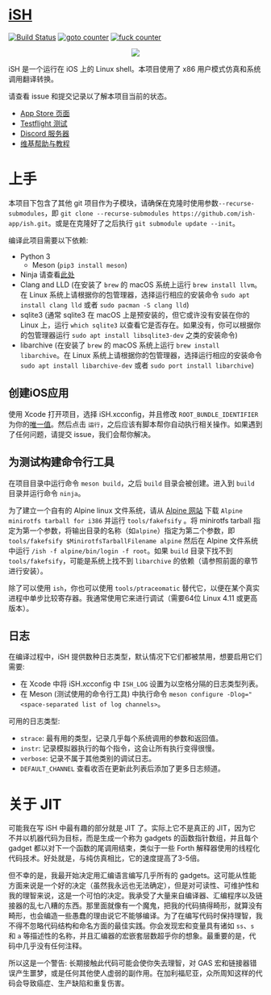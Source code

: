 # [iSH](https://ish.app)

[![Build Status](https://travis-ci.org/ish-app/ish.svg?branch=master)](https://travis-ci.org/tbodt/ish)
[![goto counter](https://img.shields.io/github/search/ish-app/ish/goto.svg)](https://github.com/tbodt/ish/search?q=goto)
[![fuck counter](https://img.shields.io/github/search/ish-app/ish/fuck.svg)](https://github.com/tbodt/ish/search?q=fuck)

<p align="center">
<a href="https://ish.app">
<img src="https://ish.app/assets/github-readme.png">
</a>
</p>

iSH 是一个运行在 iOS 上的 Linux shell。本项目使用了 x86 用户模式仿真和系统调用翻译转换。

请查看 issue 和提交记录以了解本项目当前的状态。

- [App Store 页面](https://apps.apple.com/us/app/ish-shell/id1436902243)
- [Testflight 测试](https://testflight.apple.com/join/97i7KM8O)
- [Discord 服务器](https://discord.gg/HFAXj44)
- [维基帮助与教程](https://github.com/ish-app/ish/wiki)

# 上手

本项目下包含了其他 git 项目作为子模块，请确保在克隆时使用参数`--recurse-submodules`，即 `git clone --recurse-submodules https://github.com/ish-app/ish.git`。或是在克隆好了之后执行 `git submodule update --init`。

编译此项目需要以下依赖:

 - Python 3
    + Meson (`pip3 install meson`)
 - Ninja 请查看[此处](https://ninja-build.org/)
 - Clang and LLD (在安装了 `brew` 的 macOS 系统上运行 `brew install llvm`。在 Linux 系统上请根据你的包管理器，选择运行相应的安装命令 `sudo apt install clang lld` 或者 `sudo pacman -S clang lld`)
 - sqlite3 (通常 sqlite3 在 macOS 上是预安装的，但它或许没有安装在你的 Linux 上，运行 `which sqlite3` 以查看它是否存在。如果没有，你可以根据你的包管理器运行 `sudo apt install libsqlite3-dev` 之类的安装命令)
 - libarchive (在安装了 `brew` 的 macOS 系统上运行 `brew install libarchive`。在 Linux 系统上请根据你的包管理器，选择运行相应的安装命令 `sudo apt install libarchive-dev` 或者 `sudo port install libarchive`)

## 创建iOS应用

使用 Xcode 打开项目，选择 iSH.xcconfig，并且修改 `ROOT_BUNDLE_IDENTIFIER` 为你的[唯一值](https://help.apple.com/xcode/mac/current/#/dev91fe7130a)。然后点击 `运行`，之后应该有脚本帮你自动执行相关操作。如果遇到了任何问题，请提交 issue，我们会帮你解决。

## 为测试构建命令行工具

在项目目录中运行命令 `meson build`，之后 `build` 目录会被创建。进入到 `build` 目录并运行命令 `ninja`。

为了建立一个自有的 Alpine linux 文件系统，请从 [Alpine 网站](https://alpinelinux.org/downloads/) 下载 `Alpine minirotfs tarball for i386` 并运行 `tools/fakefsify` 。将 minirotfs tarball 指定为第一个参数，将输出目录的名称（如`alpine`）指定为第二个参数，即 `tools/fakefsify $MinirotfsTarballFilename alpine` 然后在 Alpine 文件系统中运行 `/ish -f alpine/bin/login -f root`。如果 `build` 目录下找不到 `tools/fakefsify`，可能是系统上找不到 `libarchive` 的依赖（请参照前面的章节进行安装）。

除了可以使用 `ish`，你也可以使用 `tools/ptraceomatic` 替代它，以便在某个真实进程中单步比较寄存器。我通常使用它来进行调试（需要64位 Linux 4.11 或更高版本）。

## 日志

在编译过程中，iSH 提供数种日志类型，默认情况下它们都被禁用，想要启用它们需要:

- 在 Xcode 中将 iSH.xcconfig 中 `ISH_LOG` 设置为以空格分隔的日志类型列表。
- 在 Meson (测试使用的命令行工具) 中执行命令 `meson configure -Dlog="<space-separated list of log channels>`。

可用的日志类型:

- `strace`: 最有用的类型，记录几乎每个系统调用的参数和返回值。
- `instr`: 记录模拟器执行的每个指令，这会让所有执行变得很慢。
- `verbose`: 记录不属于其他类别的调试日志。
- `DEFAULT_CHANNEL` 查看收否在更新此列表后添加了更多日志频道。

# 关于 JIT

可能我在写 iSH 中最有趣的部分就是 JIT 了。实际上它不是真正的 JIT，因为它不并以机器代码为目标，而是生成一个称为 gadgets 的函数指针数组，并且每个 gadget 都以对下一个函数的尾调用结束，类似于一些 Forth 解释器使用的线程化代码技术。好处就是，与纯仿真相比，它的速度提高了3-5倍。

但不幸的是，我最开始决定用汇编语言编写几乎所有的 gadgets。这可能从性能方面来说是一个好的决定（虽然我永远也无法确定），但是对可读性、可维护性和我的理智来说，这是一个可怕的决定。我承受了大量来自编译器、汇编程序以及链接器的乱七八糟的东西。那里面就像有一个魔鬼，把我的代码搞得畸形，就算没有畸形，也会编造一些愚蠢的理由说它不能够编译。为了在编写代码时保持理智，我不得不忽略代码结构和命名方面的最佳实践。你会发现宏和变量具有诸如 `ss`、`s` 和 `a` 等描述性的名称，并且汇编器的宏嵌套层数超乎你的想象。最重要的是，代码中几乎没有任何注释。

所以这是一个警告: 长期接触此代码可能会使你失去理智，对 GAS 宏和链接器错误产生噩梦，或是任何其他使人虚弱的副作用。在加利福尼亚，众所周知这样的代码会导致癌症、生产缺陷和重复伤害。

